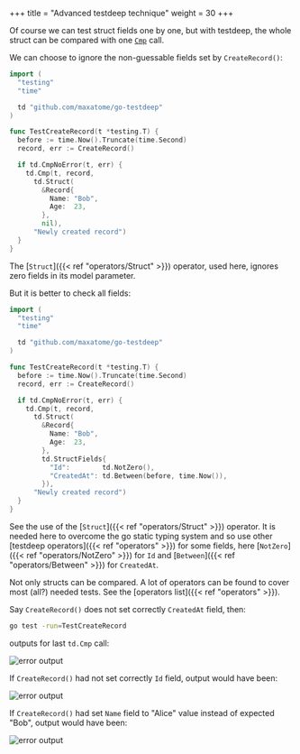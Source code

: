 +++
title = "Advanced testdeep technique"
weight = 30
+++

Of course we can test struct fields one by one, but with testdeep, the
whole struct can be compared with one
[`Cmp`](https://godoc.org/github.com/maxatome/go-testdeep#Cmp) call.

We can choose to ignore the non-guessable fields set by
`CreateRecord()`:

```go
import (
  "testing"
  "time"

  td "github.com/maxatome/go-testdeep"
)

func TestCreateRecord(t *testing.T) {
  before := time.Now().Truncate(time.Second)
  record, err := CreateRecord()

  if td.CmpNoError(t, err) {
    td.Cmp(t, record,
      td.Struct(
        &Record{
          Name: "Bob",
          Age:  23,
        },
        nil),
      "Newly created record")
  }
}
```

The [`Struct`]({{< ref "operators/Struct" >}}) operator, used here,
ignores zero fields in its model parameter.

But it is better to check all fields:

```go
import (
  "testing"
  "time"

  td "github.com/maxatome/go-testdeep"
)

func TestCreateRecord(t *testing.T) {
  before := time.Now().Truncate(time.Second)
  record, err := CreateRecord()

  if td.CmpNoError(t, err) {
    td.Cmp(t, record,
      td.Struct(
        &Record{
          Name: "Bob",
          Age:  23,
        },
        td.StructFields{
          "Id":        td.NotZero(),
          "CreatedAt": td.Between(before, time.Now()),
        }),
      "Newly created record")
  }
}
```

See the use of the [`Struct`]({{< ref "operators/Struct" >}})
operator. It is needed here to overcome the go static typing system
and so use other [testdeep operators]({{< ref "operators" >}})
for some fields, here [`NotZero`]({{< ref "operators/NotZero" >}}) for
`Id` and [`Between`]({{< ref "operators/Between" >}}) for `CreatedAt`.

Not only structs can be compared. A lot of operators can be
found to cover most (all?) needed tests. See the
[operators list]({{< ref "operators" >}}).

Say `CreateRecord()` does not set correctly `CreatedAt` field, then:
```sh
go test -run=TestCreateRecord
```

outputs for last `td.Cmp` call:

![error output](/images/colored-newly1.svg)

If `CreateRecord()` had not set correctly `Id` field, output would have
been:

![error output](/images/colored-newly2.svg)

If `CreateRecord()` had set `Name` field to "Alice" value instead of
expected "Bob", output would have been:

![error output](/images/colored-newly3.svg)
